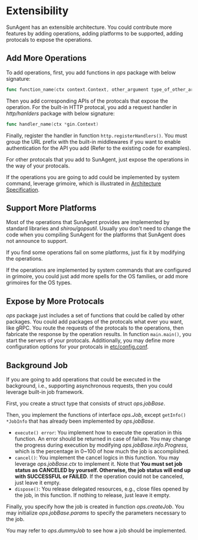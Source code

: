 # Extensibility

SunAgent has an extensible architecture. You could contribute more features by adding operations, adding platforms to be supported, adding protocals to expose the operations.

## Add More Operations

To add operations, first, you add functions in *ops* package with below signature:
```go
func function_name(ctx context.Context, other_argument type_of_other_argument...) (return_value return_type...)
```

Then you add corresponding APIs of the protocals that expose the operation. For the built-in HTTP protocal, you add a request handler in *http/hanlders* package with below signature:
```go
func handler_name(ctx *gin.Context)
```

Finally, register the handler in function ```http.registerHandlers()```. You must group the URL prefix with the built-in middlewares if you want to enable authentication for the API you add (Refer to the existing code for examples).

For other protocals that you add to SunAgent, just expose the operations in the way of your protocals.

If the operations you are going to add could be implemented by system command, leverage grimoire, which is illustrated in [Architecture Specification](ARCHITECTURE_SPECIFICATION.md).

## Support More Platforms

Most of the operations that SunAgent provides are implemented by standard libraries and *shirou/gopsutil*. Usually you don't need to change the code when you compiling SunAgent for the platforms that SunAgent does not announce to support.

If you find some operations fail on some platforms, just fix it by modifying the operations.

If the operations are implemented by system commands that are configured in grimoire, you could just add more spells for the OS families, or add more grimoires for the OS types.

## Expose by More Protocals

*ops* package just includes a set of functions that could be called by other packages. You could add packages of the protocals what ever you want, like gRPC. You route the requests of the protocals to the operations, then fabricate the response by the operation results. In function ```main.main()```, you start the servers of your protocals. Additionally, you may define more configuration options for your protocals in [etc/config.conf](../etc/config.conf).

## Background Job

If you are going to add operations that could be executed in the background, i.e., supporting asynchronous requests, then you could leverage built-in job framework.

First, you create a struct type that consists of struct *ops.jobBase*.

Then, you implement the functions of interface *ops.Job*, except ```getInfo() *JobInfo``` that has already been implemented by *ops.jobBase*.

* ```execute() error```: You implement how to execute the operation in this function. An error should be returned in case of failure. You may change the progress during execution by modifying *ops.jobBase.info.Progress*, which is the percentage in 0~100 of how much the job is accomplished.
* ```cancel()```: You implement the cancel logics in this function. You may leverage *ops.jobBase.ctx* to implement it. Note that **You must set job status as CANCELED by yourself. Otherwise, the job status will end up with SUCCESSFUL or FAILED**. If the operation could not be canceled, just leave it empty.
* ```dispose()```: You release delegated resources, e.g., close files opened by the job, in this function. If nothing to release, just leave it empty.

Finally, you specify how the job is created in function *ops.createJob*. You may initialize *ops.jobBase.params* to specify the parameters necessary to the job.

You may refer to *ops.dummyJob* to see how a job should be implemented.
